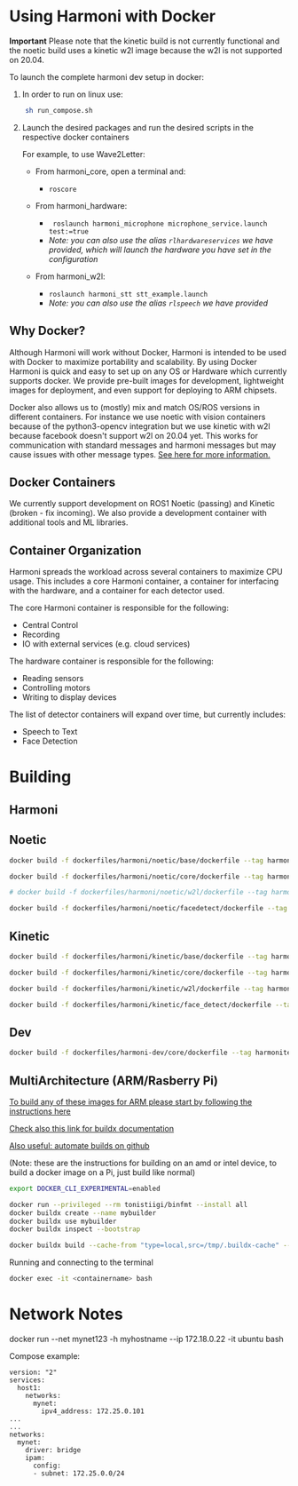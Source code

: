 # Using Harmoni with Docker

**Important** Please note that the kinetic build is not currently functional and the noetic build uses a kinetic w2l image because the w2l is not supported on 20.04. 

To launch the complete harmoni dev setup in docker:
1. In order to run on linux use:
```bash
    sh run_compose.sh
```

2. Launch the desired packages and run the desired scripts in the respective docker containers

    For example, to use Wave2Letter:
    - From harmoni_core, open a terminal and:
        - ```roscore```

    - From harmoni_hardware:
        - ``` roslaunch harmoni_microphone microphone_service.launch test:=true```
        - _Note: you can also use the alias ```rlhardwareservices``` we have provided, which will launch the hardware you have set in the configuration_

    - From harmoni_w2l:
        - ```roslaunch harmoni_stt stt_example.launch```
         - _Note: you can also use the alias ```rlspeech``` we have provided_

## Why Docker?
Although Harmoni will work without Docker, Harmoni is intended to be used with Docker to maximize portability and scalability. By using Docker Harmoni is quick and easy to set up on any OS or Hardware which currently supports docker.  We provide pre-built images for development, lightweight images for deployment, and even support for deploying to ARM chipsets.

Docker also allows us to (mostly) mix and match OS/ROS versions in different containers. For instance we use noetic with vision containers because of the python3-opencv integration but we use kinetic with w2l because facebook doesn't support w2l on 20.04 yet. This works for communication with standard messages and harmoni messages but may cause issues with other message types. [See here for more information.](https://answers.ros.org/question/45153/ros-fuerte-node-communicating-with-ros-electric-node/?answer=45160#post-id-45160)

## Docker Containers
We currently support development on ROS1 Noetic (passing) and Kinetic (broken - fix incoming). We also provide a development container with additional tools and ML libraries.

## Container Organization
Harmoni spreads the workload across several containers to maximize CPU usage. This includes a core Harmoni container, a container for interfacing with the hardware, and a container for each detector used.

The core Harmoni container is responsible for the following:

   - Central Control
   - Recording
   - IO with external services (e.g. cloud services)

The hardware container is responsible for the following:

   - Reading sensors
   - Controlling motors
   - Writing to display devices

The list of detector containers will expand over time, but currently includes:

   - Speech to Text
   - Face Detection


# Building 

## Harmoni

## Noetic
```bash
docker build -f dockerfiles/harmoni/noetic/base/dockerfile --tag harmoniteam/harmoni:noetic-base .

docker build -f dockerfiles/harmoni/noetic/core/dockerfile --tag harmoniteam/harmoni:noetic-core .

# docker build -f dockerfiles/harmoni/noetic/w2l/dockerfile --tag harmoniteam/harmoni:noetic-w2l .

docker build -f dockerfiles/harmoni/noetic/facedetect/dockerfile --tag harmoniteam/harmoni:noetic-facedetect .
```

## Kinetic
```bash
docker build -f dockerfiles/harmoni/kinetic/base/dockerfile --tag harmoniteam/harmoni:kinetic-base .

docker build -f dockerfiles/harmoni/kinetic/core/dockerfile --tag harmoniteam/harmoni:kinetic-core .

docker build -f dockerfiles/harmoni/kinetic/w2l/dockerfile --tag harmoniteam/harmoni:kinetic-w2l .

docker build -f dockerfiles/harmoni/kinetic/face_detect/dockerfile --tag harmoniteam/harmoni:kinetic-face_detect .
```

## Dev
```bash
docker build -f dockerfiles/harmoni-dev/core/dockerfile --tag harmoniteam/harmoni-dev:kinetic-harmoni .
```

## MultiArchitecture (ARM/Rasberry Pi)

[To build any of these images for ARM please start by following the instructions here](https://www.docker.com/blog/getting-started-with-docker-for-arm-on-linux/)

[Check also this link for buildx documentation](https://docs.docker.com/buildx/working-with-buildx/)

[Also useful: automate builds on github](https://github.com/marketplace/actions/docker-buildx)

(Note: these are the instructions for building on an amd or intel device, to build a docker image on a Pi, just build like normal)
```bash
export DOCKER_CLI_EXPERIMENTAL=enabled

docker run --privileged --rm tonistiigi/binfmt --install all
docker buildx create --name mybuilder
docker buildx use mybuilder
docker buildx inspect --bootstrap

docker buildx build --cache-from "type=local,src=/tmp/.buildx-cache" --cache-to "type=local,dest=/tmp/.buildx-cache" --output "type=image,push=true" --platform linux/amd64,linux/arm64,linux/arm/v7 -f dockerfiles/harmoni/noetic/base/dockerfile --tag harmoniteam/harmoni:noetic-base .

```

Running and connecting to the terminal
```bash
docker exec -it <containername> bash 
```

# Network Notes
docker run --net mynet123 -h myhostname --ip 172.18.0.22 -it ubuntu bash

Compose example:
```docker
version: "2"
services:
  host1:
    networks:
      mynet:
        ipv4_address: 172.25.0.101
...
...
networks:
  mynet:
    driver: bridge
    ipam:
      config:
      - subnet: 172.25.0.0/24
```
